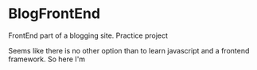 # BlogFrontEnd
FrontEnd part of a blogging site. Practice project

Seems like there is no other option than to learn javascript and a frontend framework. So here I'm 